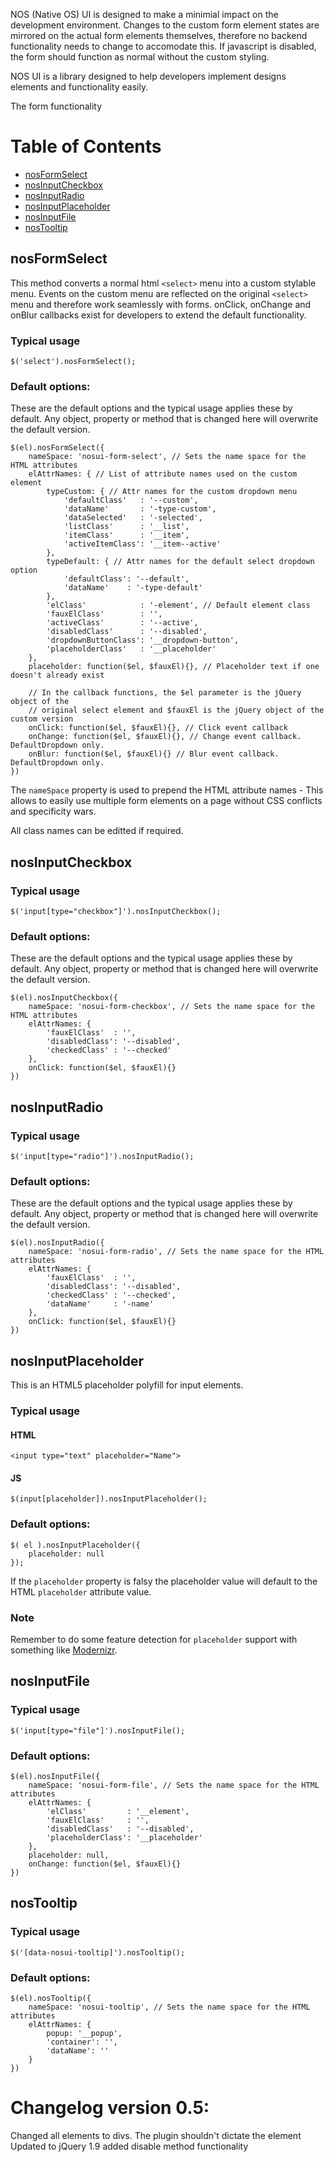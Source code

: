 NOS (Native OS) UI is designed to make a minimial impact on the development environment. Changes to the custom form element states are mirrored on the actual form elements themselves, therefore no backend functionality needs to change to accomodate this. If javascript is disabled, the form should function as normal without the custom styling.

NOS UI is a library designed to help developers implement designs elements and functionality easily.

The form functionality

# Table of Contents
* [nosFormSelect](#nosformselect)
* [nosInputCheckbox](#nosinputcheckbox)
* [nosInputRadio](#nosinputradio)
* [nosInputPlaceholder](#nosinputplaceholder)
* [nosInputFile](#nosinputfile)
* [nosTooltip](#nostooltip)

## nosFormSelect
This method converts a normal html `<select>` menu into a custom stylable menu. Events on the custom menu are reflected on the original `<select>` menu and therefore work seamlessly with forms. onClick, onChange and onBlur callbacks exist for developers to extend the default functionality.

### Typical usage
	$('select').nosFormSelect();

### Default options:
These are the default options and the typical usage applies these by default. Any object, property or method that is changed here will overwrite the default version.

	$(el).nosFormSelect({
		nameSpace: 'nosui-form-select', // Sets the name space for the HTML attributes
		elAttrNames: { // List of attribute names used on the custom element
			typeCustom: { // Attr names for the custom dropdown menu
				'defaultClass'   : '--custom',
				'dataName'       : '-type-custom',
				'dataSelected'   : '-selected',
				'listClass'      : '__list',
				'itemClass'      : '__item',
				'activeItemClass': '__item--active'
			},
			typeDefault: { // Attr names for the default select dropdown option
				'defaultClass': '--default',
				'dataName'    : '-type-default'
			},
			'elClass'            : '-element', // Default element class
			'fauxElClass'        : '',
			'activeClass'        : '--active',
			'disabledClass'      : '--disabled',
			'dropdownButtonClass': '__dropdown-button',
			'placeholderClass'   : '__placeholder'
		},
		placeholder: function($el, $fauxEl){}, // Placeholder text if one doesn't already exist

		// In the callback functions, the $el parameter is the jQuery object of the 
		// original select element and $fauxEl is the jQuery object of the custom version
		onClick: function($el, $fauxEl){}, // Click event callback
		onChange: function($el, $fauxEl){}, // Change event callback. DefaultDropdown only.
		onBlur: function($el, $fauxEl){} // Blur event callback. DefaultDropdown only.
	})

The `nameSpace` property is used to prepend the HTML attribute names - This allows to easily use multiple form elements on a page without CSS conflicts and specificity wars.

All class names can be editted if required.

## nosInputCheckbox
### Typical usage
	$('input[type="checkbox"]').nosInputCheckbox();

### Default options:
These are the default options and the typical usage applies these by default. Any object, property or method that is changed here will overwrite the default version.

	$(el).nosInputCheckbox({
		nameSpace: 'nosui-form-checkbox', // Sets the name space for the HTML attributes
		elAttrNames: {
			'fauxElClass'  : '',
			'disabledClass': '--disabled',
			'checkedClass' : '--checked'
		},
		onClick: function($el, $fauxEl){}
	})

## nosInputRadio
### Typical usage
	$('input[type="radio"]').nosInputRadio();

### Default options:
These are the default options and the typical usage applies these by default. Any object, property or method that is changed here will overwrite the default version.

	$(el).nosInputRadio({
		nameSpace: 'nosui-form-radio', // Sets the name space for the HTML attributes
		elAttrNames: {
			'fauxElClass'  : '',
			'disabledClass': '--disabled',
			'checkedClass' : '--checked',
			'dataName'     : '-name'
		},
		onClick: function($el, $fauxEl){}
	})

## nosInputPlaceholder
This is an HTML5 placeholder polyfill for input elements.

### Typical usage
#### HTML
	<input type="text" placeholder="Name">

#### JS
	$(input[placeholder]).nosInputPlaceholder();


### Default options:
	$( el ).nosInputPlaceholder({
		placeholder: null
	});

If the `placeholder` property is falsy the placeholder value will default to the HTML `placeholder` attribute value.

### Note
Remember to do some feature detection for `placeholder` support with something like [Modernizr](https://github.com/Modernizr/Modernizr).

## nosInputFile
### Typical usage
	$('input[type="file"]').nosInputFile();

### Default options:
	$(el).nosInputFile({
		nameSpace: 'nosui-form-file', // Sets the name space for the HTML attributes
		elAttrNames: {
			'elClass'         : '__element',
			'fauxElClass'     : '',
			'disabledClass'   : '--disabled',
			'placeholderClass': '__placeholder'
		},
		placeholder: null,
		onChange: function($el, $fauxEl){}
	})

## nosTooltip
### Typical usage
	$('[data-nosui-tooltip]').nosTooltip();

### Default options:
	$(el).nosTooltip({
		nameSpace: 'nosui-tooltip', // Sets the name space for the HTML attributes
		elAttrNames: {
			popup: '__popup',
			'container': '',
			'dataName': ''
		}
	})


# Changelog version 0.5:
Changed all elements to divs. The plugin shouldn't dictate the element
Updated to jQuery 1.9
added disable method functionality